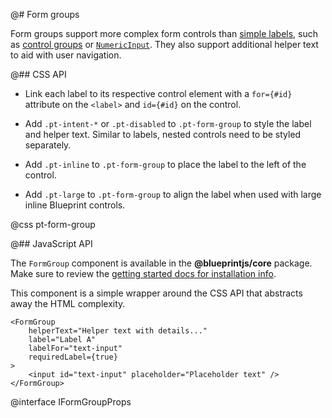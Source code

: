 @# Form groups

Form groups support more complex form controls than [simple labels](#core/components/forms/label.simple-labels),
such as [control groups](#core/components/forms/control-group) or [`NumericInput`](#core/components/forms/numeric-input).
They also support additional helper text to aid with user navigation.

@## CSS API

- Link each label to its respective control element with a `for={#id}` attribute on the `<label>` and
`id={#id}` on the control.

- Add `.pt-intent-*` or `.pt-disabled` to `.pt-form-group` to style the label and helper text.
Similar to labels, nested controls need to be styled separately.

- Add `.pt-inline` to `.pt-form-group` to place the label to the left of the control.

- Add `.pt-large` to `.pt-form-group` to align the label when used with large inline Blueprint controls.

@css pt-form-group

@## JavaScript API

The `FormGroup` component is available in the __@blueprintjs/core__ package.
Make sure to review the [getting started docs for installation info](#blueprint/getting-started).

This component is a simple wrapper around the CSS API that abstracts away the HTML complexity.

```tsx
<FormGroup
    helperText="Helper text with details..."
    label="Label A"
    labelFor="text-input"
    requiredLabel={true}
>
    <input id="text-input" placeholder="Placeholder text" />
</FormGroup>
```

@interface IFormGroupProps
